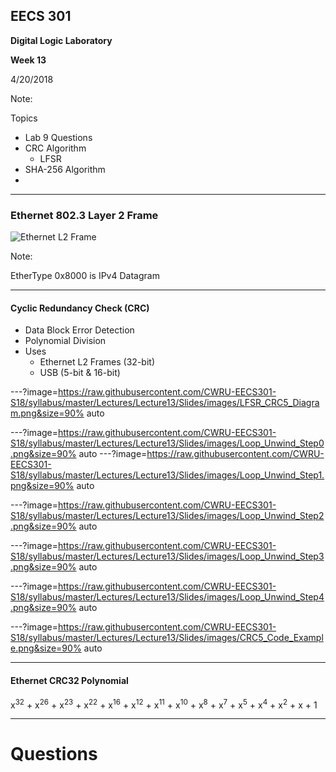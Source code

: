 ## EECS 301

**Digital Logic Laboratory**

**Week 13**

4/20/2018

Note:

Topics

* Lab 9 Questions
* CRC Algorithm
	* LFSR
* SHA-256 Algorithm
* 


---

### Ethernet 802.3 Layer 2 Frame

![Ethernet L2 Frame](https://upload.wikimedia.org/wikipedia/commons/thumb/1/13/Ethernet_Type_II_Frame_format.svg/1280px-Ethernet_Type_II_Frame_format.svg.png)

Note:

EtherType 0x8000 is IPv4 Datagram

---

#### Cyclic Redundancy Check (CRC)

* Data Block Error Detection
* Polynomial Division
* Uses
	* Ethernet L2 Frames (32-bit)
	* USB (5-bit & 16-bit)


---?image=https://raw.githubusercontent.com/CWRU-EECS301-S18/syllabus/master/Lectures/Lecture13/Slides/images/LFSR_CRC5_Diagram.png&size=90% auto


---?image=https://raw.githubusercontent.com/CWRU-EECS301-S18/syllabus/master/Lectures/Lecture13/Slides/images/Loop_Unwind_Step0.png&size=90% auto
---?image=https://raw.githubusercontent.com/CWRU-EECS301-S18/syllabus/master/Lectures/Lecture13/Slides/images/Loop_Unwind_Step1.png&size=90% auto
<!-- .slide: data-background-transition="none" -->
---?image=https://raw.githubusercontent.com/CWRU-EECS301-S18/syllabus/master/Lectures/Lecture13/Slides/images/Loop_Unwind_Step2.png&size=90% auto
<!-- .slide: data-background-transition="none" -->
---?image=https://raw.githubusercontent.com/CWRU-EECS301-S18/syllabus/master/Lectures/Lecture13/Slides/images/Loop_Unwind_Step3.png&size=90% auto
<!-- .slide: data-background-transition="none" -->
---?image=https://raw.githubusercontent.com/CWRU-EECS301-S18/syllabus/master/Lectures/Lecture13/Slides/images/Loop_Unwind_Step4.png&size=90% auto
<!-- .slide: data-background-transition="none" -->

---?image=https://raw.githubusercontent.com/CWRU-EECS301-S18/syllabus/master/Lectures/Lecture13/Slides/images/CRC5_Code_Example.png&size=90% auto

---

#### Ethernet CRC32 Polynomial

x<sup>32</sup> + x<sup>26</sup> + x<sup>23</sup> + x<sup>22</sup> + x<sup>16</sup> + x<sup>12</sup> + x<sup>11</sup> + x<sup>10</sup> + x<sup>8</sup> + x<sup>7</sup> + x<sup>5</sup> + x<sup>4</sup> + x<sup>2</sup> + x + 1

---

# Questions

